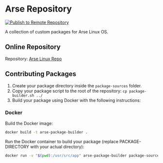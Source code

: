 # Arse Repository

[![Publish to Remote Repository](https://github.com/ArseLinuxOS-Development/arse-repo/actions/workflows/push-to-repo.yml/badge.svg?branch=main)](https://github.com/ArseLinuxOS-Development/arse-repo/actions/workflows/push-to-repo.yml)

A collection of custom packages for Arse Linux OS.

## Online Repository

Repository: [Arse Linux Repo](http://repo.arselinux.org/repo/arselinux/x86_64/)

## Contributing Packages

1. Create your package directory inside the `package-sources` folder.
2. Copy your package script to the root of the repository: `cp package-builder.sh ../`
3. Build your package using Docker with the following instructions:

### Docker

Build the Docker image:

```bash
docker build -t arse-package-builder .
```

Run the Docker container to build your package (replace PACKAGE-DIRECTORY with your actual directory):

```bash
docker run -v "$(pwd):/usr/src/app" arse-package-builder package-sources/PACKAGE-DIRECTORY
```
